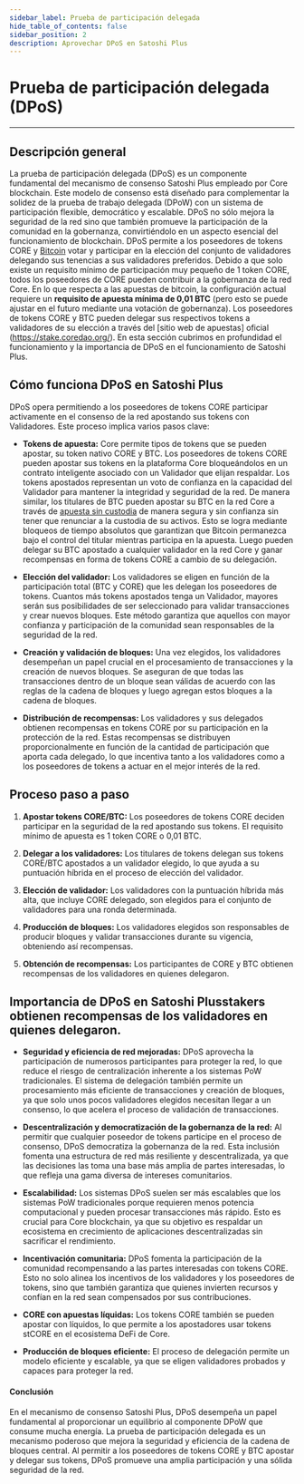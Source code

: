 ```yaml
---
sidebar_label: Prueba de participación delegada
hide_table_of_contents: false
sidebar_position: 2
description: Aprovechar DPoS en Satoshi Plus
---
```


# Prueba de participación delegada (DPoS)

---

## Descripción general

La prueba de participación delegada (DPoS) es un componente fundamental del mecanismo de consenso Satoshi Plus empleado por Core blockchain. Este modelo de consenso está diseñado para complementar la solidez de la prueba de trabajo delegada (DPoW) con un sistema de participación flexible, democrático y escalable. DPoS no sólo mejora la seguridad de la red sino que también promueve la participación de la comunidad en la gobernanza, convirtiéndolo en un aspecto esencial del funcionamiento de blockchain.
DPoS permite a los poseedores de tokens CORE y [Bitcoin](/i18n/es/docusaurus-plugin-content-docs/current/Learn/products/btc-staking/overview.md) votar y participar en la elección del conjunto de validadores delegando sus tenencias a sus validadores preferidos. Debido a que solo existe un requisito mínimo de participación muy pequeño de 1 token CORE, todos los poseedores de CORE pueden contribuir a la gobernanza de la red Core. En lo que respecta a las apuestas de bitcoin, la configuración actual requiere un **requisito de apuesta mínima de 0,01 BTC** (pero esto se puede ajustar en el futuro mediante una votación de gobernanza). Los poseedores de tokens CORE y BTC pueden delegar sus respectivos tokens a validadores de su elección a través del [sitio web de apuestas] oficial (https://stake.coredao.org/). En esta sección cubrimos en profundidad el funcionamiento y la importancia de DPoS en el funcionamiento de Satoshi Plus.

## Cómo funciona DPoS en Satoshi Plus

DPoS opera permitiendo a los poseedores de tokens CORE participar activamente en el consenso de la red apostando sus tokens con Validadores. Este proceso implica varios pasos clave:

- **Tokens de apuesta:** Core permite tipos de tokens que se pueden apostar, su token nativo CORE y BTC. Los poseedores de tokens CORE pueden apostar sus tokens en la plataforma Core bloqueándolos en un contrato inteligente asociado con un Validador que elijan respaldar. Los tokens apostados representan un voto de confianza en la capacidad del Validador para mantener la integridad y seguridad de la red. De manera similar, los titulares de BTC pueden apostar su BTC en la red Core a través de [apuesta sin custodia](/i18n/es/docusaurus-plugin-content-docs/current/Learn/products/btc-staking/overview.md) de manera segura y sin confianza sin tener que renunciar a la custodia de su activos. Esto se logra mediante bloqueos de tiempo absolutos que garantizan que Bitcoin permanezca bajo el control del titular mientras participa en la apuesta. Luego pueden delegar su BTC apostado a cualquier validador en la red Core y ganar recompensas en forma de tokens CORE a cambio de su delegación.

- **Elección del validador:** Los validadores se eligen en función de la participación total (BTC y CORE) que les delegan los poseedores de tokens. Cuantos más tokens apostados tenga un Validador, mayores serán sus posibilidades de ser seleccionado para validar transacciones y crear nuevos bloques. Este método garantiza que aquellos con mayor confianza y participación de la comunidad sean responsables de la seguridad de la red.

- **Creación y validación de bloques:** Una vez elegidos, los validadores desempeñan un papel crucial en el procesamiento de transacciones y la creación de nuevos bloques. Se aseguran de que todas las transacciones dentro de un bloque sean válidas de acuerdo con las reglas de la cadena de bloques y luego agregan estos bloques a la cadena de bloques.

- **Distribución de recompensas:** Los validadores y sus delegados obtienen recompensas en tokens CORE por su participación en la protección de la red. Estas recompensas se distribuyen proporcionalmente en función de la cantidad de participación que aporta cada delegado, lo que incentiva tanto a los validadores como a los poseedores de tokens a actuar en el mejor interés de la red.

## Proceso paso a paso

1. **Apostar tokens CORE/BTC:** Los poseedores de tokens CORE deciden participar en la seguridad de la red apostando sus tokens. El requisito mínimo de apuesta es 1 token CORE o 0,01 BTC.

2. **Delegar a los validadores:** Los titulares de tokens delegan sus tokens CORE/BTC apostados a un validador elegido, lo que ayuda a su puntuación híbrida en el proceso de elección del validador.

3. **Elección de validador:** Los validadores con la puntuación híbrida más alta, que incluye CORE delegado, son elegidos para el conjunto de validadores para una ronda determinada.

4. **Producción de bloques:** Los validadores elegidos son responsables de producir bloques y validar transacciones durante su vigencia, obteniendo así recompensas.

5. **Obtención de recompensas:** Los participantes de CORE y BTC obtienen recompensas de los validadores en quienes delegaron.

## Importancia de DPoS en Satoshi Plusstakers obtienen recompensas de los validadores en quienes delegaron.

- **Seguridad y eficiencia de red mejoradas:** DPoS aprovecha la participación de numerosos participantes para proteger la red, lo que reduce el riesgo de centralización inherente a los sistemas PoW tradicionales. El sistema de delegación también permite un procesamiento más eficiente de transacciones y creación de bloques, ya que solo unos pocos validadores elegidos necesitan llegar a un consenso, lo que acelera el proceso de validación de transacciones.

- **Descentralización y democratización de la gobernanza de la red:** Al permitir que cualquier poseedor de tokens participe en el proceso de consenso, DPoS democratiza la gobernanza de la red. Esta inclusión fomenta una estructura de red más resiliente y descentralizada, ya que las decisiones las toma una base más amplia de partes interesadas, lo que refleja una gama diversa de intereses comunitarios.

- **Escalabilidad:** Los sistemas DPoS suelen ser más escalables que los sistemas PoW tradicionales porque requieren menos potencia computacional y pueden procesar transacciones más rápido. Esto es crucial para Core blockchain, ya que su objetivo es respaldar un ecosistema en crecimiento de aplicaciones descentralizadas sin sacrificar el rendimiento.

- **Incentivación comunitaria:** DPoS fomenta la participación de la comunidad recompensando a las partes interesadas con tokens CORE. Esto no solo alinea los incentivos de los validadores y los poseedores de tokens, sino que también garantiza que quienes invierten recursos y confían en la red sean compensados ​​por sus contribuciones.

- **CORE con apuestas líquidas:** Los tokens CORE también se pueden apostar con líquidos, lo que permite a los apostadores usar tokens stCORE en el ecosistema DeFi de Core.

- **Producción de bloques eficiente:** El proceso de delegación permite un modelo eficiente y escalable, ya que se eligen validadores probados y capaces para proteger la red.

#### **Conclusión**

En el mecanismo de consenso Satoshi Plus, DPoS desempeña un papel fundamental al proporcionar un equilibrio al componente DPoW que consume mucha energía. La prueba de participación delegada es un mecanismo poderoso que mejora la seguridad y eficiencia de la cadena de bloques central. Al permitir a los poseedores de tokens CORE y BTC apostar y delegar sus tokens, DPoS promueve una amplia participación y una sólida seguridad de la red.
